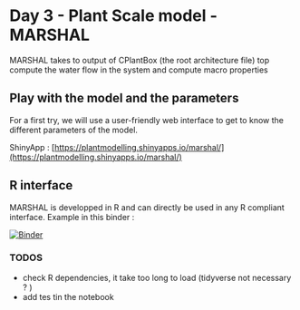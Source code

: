 # Day 3 - Plant Scale model - MARSHAL

MARSHAL takes to output of CPlantBox (the root architecture file) top compute the water flow in the system and compute macro properties

## Play with the model and the parameters

For a first try, we will use a user-friendly web interface to get to know the different parameters of the model.

ShinyApp : [https://plantmodelling.shinyapps.io/marshal/](https://plantmodelling.shinyapps.io/marshal/)

## R interface

MARSHAL is developped in R and can directly be used in any R compliant interface. Example in this binder : 

[![Binder](https://mybinder.org/badge_logo.svg)](https://mybinder.org/v2/gh/water-fluxes/day-3-plant-scale-marshal/HEAD)


### TODOS

- check R dependencies, it take too long to load (tidyverse not necessary ? )
- add tes tin the notebook
